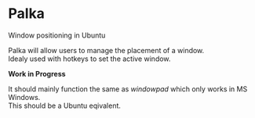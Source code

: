 # Palka
Window positioning in Ubuntu

Palka will allow users to manage the placement of a window.  
Idealy used with hotkeys to set the active window.

**Work in Progress**

It should mainly function the same as *windowpad* which only works in MS Windows.  
This should be a Ubuntu eqivalent.
